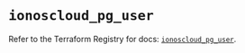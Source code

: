 # `ionoscloud_pg_user`

Refer to the Terraform Registry for docs: [`ionoscloud_pg_user`](https://registry.terraform.io/providers/ionos-cloud/ionoscloud/6.4.19/docs/resources/pg_user).
